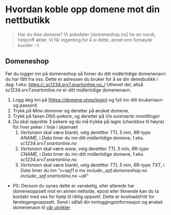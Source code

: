 # Hvordan koble opp domene mot din nettbutikk

> Har du ikke domene? Vi anbefaler [domeneshop.no] for en norsk, helproff aktør. Vi får ingenting for å si dette, annet enn fornøyde kunder :-)

## Domeneshop

Før du logger inn på domeneshop så finner du ditt midlertidige domenenavn du har fått fra oss.
Dette er adressen du bruker for å se din demobutikk i dag: f.eks: https://_sc1234.srv7.snartonline.no_/
Uthevet del, altså _sc1234.srv7.snartonline.no_ er ditt midlertidige domenenavn.

1. Logg deg inn på [https://domene.shop/login] og fyll inn ditt brukernavn og passord.
2. Trykk på *Mine domener* og deretter på ønsket domene.
3. Trykk på fanen *DNS-pekere*, og deretter på *Vis avanserte innstillinger*
4. Du skal opprette 3 pekere og du må trykke på lagre (checkbox til høyre) for hver peker / linje i skjemaet
    1. *Vertsnavn* skal være blankt, velg derettter *TTL* _5 min_, *RR-type* _ANAME_, i *Data* limer du inn ditt midlertidige domene, f.eks. _sc1234.srv7.snartonline.no_
    2. *Vertsnavn* skal være _www_, velg derettter *TTL* _5 min_, *RR-type* _CNAME_, i *Data* limer du inn ditt midlertidige domene, f.eks. _sc1234.srv7.snartonline.no_
    3. *Vertsnavn* skal være blankt, velg derettter *TTL* _5 min_, *RR-type* _TXT_, i *Data* limer du inn _"v=spf1 a mx include:\_spf.domeneshop.no include:\_spf.snartonline.no ~all"_





* PS: Dersom du synes dette er vanskelig, eller allerede har domeneoppsett mot en annen nettside, epost eller liknende kan du ta kontakt med oss for hjelp til riktig oppsett. Dette er kostnadsfritt for førstegangsoppsett. Send i såfall din innloggingsinformasjon og ønsket domenenavn til  [vår utvikler](mailto:mads@komplettnettbutikk.no?subject=Domeneoppsett)
